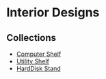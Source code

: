 # Interior Designs

## Collections

* [Computer Shelf](../master/computer-shelf/computer-shelf.stl)
* [Utility Shelf](../master/utility-shelf/utility-shelf.stl)
* [HardDisk Stand](../master/harddisk-stand/harddisk-stand.stl)
